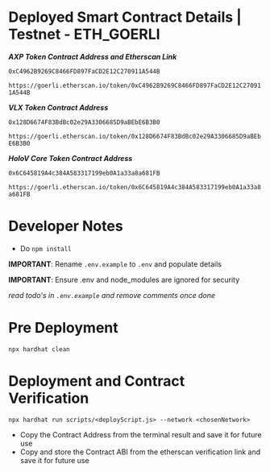 # Deployed Smart Contract Details | Testnet - ETH_GOERLI

**_AXP Token Contract Address and Etherscan Link_**

`0xC4962B9269C8466FD897FaCD2E12C270911A544B`

`https://goerli.etherscan.io/token/0xC4962B9269C8466FD897FaCD2E12C270911A544B`

**_VLX Token Contract Address_**

`0x128D6674F83BdBc02e29A3306685D9aBEbE6B3B0`

`https://goerli.etherscan.io/token/0x128D6674F83BdBc02e29A3306685D9aBEbE6B3B0`

**_HoloV Core Token Contract Address_**

`0x6C645819A4c384A583317199eb0A1a33a8a681FB`

`https://goerli.etherscan.io/token/0x6C645819A4c384A583317199eb0A1a33a8a681FB`

# Developer Notes

-  Do `npm install`

**IMPORTANT**: Rename `.env.example` to `.env` and populate details

**IMPORTANT**: Ensure .env and node_modules are ignored for security

_read todo's in `.env.example` and remove comments once done_

# Pre Deployment

`npx hardhat clean`

# Deployment and Contract Verification

`npx hardhat run scripts/<deployScript.js> --network <chosenNetwork>`

-  Copy the Contract Address from the terminal result and save it for future use
-  Copy and store the Contract ABI from the etherscan verification link and save it for future use
